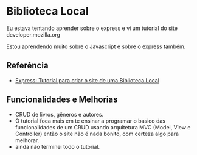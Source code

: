 
#  Biblioteca Local

Eu estava tentando aprender sobre o express e vi um tutorial do site developer.mozilla.org 

Estou aprendendo muito sobre o Javascript e sobre o express também. 


## Referência

 - [Express: Tutorial para criar o site de uma Biblioteca Local](https://developer.mozilla.org/pt-BR/docs/Learn/Server-side/Express_Nodejs/Tutorial_local_library_website)



## Funcionalidades e Melhorias

- CRUD de livros, gêneros e autores.
- O tutorial foca mais em te ensinar a programar o basico das funcionalidades de um CRUD usando arquitetura MVC (Model, View e Controller) então o site não é nada bonito, com certeza algo para melhorar. 
- ainda não terminei todo o tutorial.

